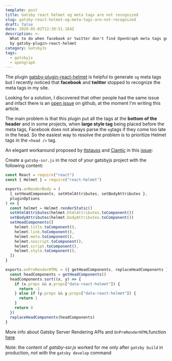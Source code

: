```yaml
---
template: post
title: Gatsby react helmet og meta tags are not recognized
slug: gatsby-react-helmet-og-meta-tags-are-not-recognized
draft: false
date: 2020-05-02T12:39:51.164Z
description: >-
  What to do when facebook or twitter don't find OpenGraph meta tags generated
  by gatsby-plugin-react-helmet
category: GatsbyJs
tags:
  - gatsbyjs
  - opengraph
---
```

The plugin [gatsby-plugin-react-helmet](https://www.gatsbyjs.org/packages/gatsby-plugin-react-helmet/) is helpful to generate `og` meta tags but I recently noticed that **facebook** and **twitter** stopped to recognize the meta tags in my site. 

Looking for a solution, I discovered that other people had the same issue and infact there is an [open issue](https://github.com/gatsbyjs/gatsby/issues/22908) on github, at the moment I'm writing this article.

The main problem is that this plugin put all the tags at the **bottom of the header** and in some projects, when **large style tag** being placed before the meta tags, Facebook does not always parse the `og`tags if they come too late in the head. So the easiest way to resolve the problem is to prioritize Helmet tags in the `<head />` tag.

An elegant workaround proposed by [ttstauss](https://github.com/ttstauss) and [Ciantic](https://github.com/Ciantic) in this [issue](https://github.com/gatsbyjs/gatsby/issues/22206):

Create a `gatsby-ssr.js` in the root of your gatsbyjs project with the following content:

```javascript
const React = require("react")
const { Helmet } = require("react-helmet")

exports.onRenderBody = (
  { setHeadComponents, setHtmlAttributes, setBodyAttributes },
  pluginOptions
) => {
  const helmet = Helmet.renderStatic()
  setHtmlAttributes(helmet.htmlAttributes.toComponent())
  setBodyAttributes(helmet.bodyAttributes.toComponent())
  setHeadComponents([
    helmet.title.toComponent(),
    helmet.link.toComponent(),
    helmet.meta.toComponent(),
    helmet.noscript.toComponent(),
    helmet.script.toComponent(),
    helmet.style.toComponent(),
  ])
}

exports.onPreRenderHTML = ({ getHeadComponents, replaceHeadComponents }) => {
  const headComponents = getHeadComponents()
  headComponents.sort((x, y) => {
    if (x.props && x.props["data-react-helmet"]) {
      return -1
    } else if (y.props && y.props["data-react-helmet"]) {
      return 1
    }
    return 0
  })
  replaceHeadComponents(headComponents)
}
```

More info about Gatsby Server Rendering APIs and `OnPreRenderHTML`function [here](https://www.gatsbyjs.org/docs/ssr-apis/#onPreRenderHTML)

Note: the content of *gatsby-ssr.js* worked for me only after `gatsby build` in production, not with the `gatsby develop` command